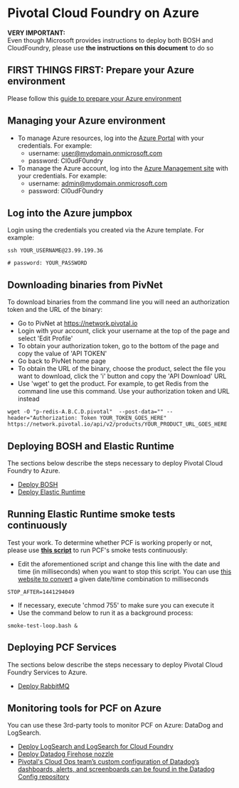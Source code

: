 # Pivotal Cloud Foundry on Azure

**VERY IMPORTANT:**     
Even though Microsoft provides instructions to deploy both BOSH and CloudFoundry, please use **the instructions
on this document** to do so    

## FIRST THINGS FIRST: Prepare your Azure environment
Please follow this [guide to prepare your Azure environment](Prepare.md)

## Managing your Azure environment
* To manage Azure resources, log into the [Azure Portal](https://portal.azure.com) with your credentials. For example:
  * username: user@mydomain.onmicrosoft.com
  * password: Cl0udF0undry
* To manage the Azure account, log into the [Azure Management site](http://manage.windowsazure.com) with your credentials. For example: 
  * username: admin@mydomain.onmicrosoft.com
  * password: Cl0udF0undry

## Log into the Azure jumpbox    
Login using the credentials you created via the Azure template. For example:
```
ssh YOUR_USERNAME@23.99.199.36    
    
# password: YOUR_PASSWORD
```

## Downloading binaries from PivNet
To download binaries from the command line you will need an authorization token and the URL of the binary:
* Go to PivNet at https://network.pivotal.io
* Login with your account, click your username at the top of the page and select 'Edit Profile' 
* To obtain your authorization token, go to the bottom of the page and copy the value of 'API TOKEN'
* Go back to PivNet home page
* To obtain the URL of the binary, choose the product, select the file you want to download, click the 'i' button and copy the 'API Download' URL
* Use 'wget' to get the product. For example, to get Redis from the command line use this command. Use your authorization token and URL instead
```
wget -O "p-redis-A.B.C.D.pivotal"  --post-data="" --header="Authorization: Token YOUR_TOKEN_GOES_HERE" https://network.pivotal.io/api/v2/products/YOUR_PRODUCT_URL_GOES_HERE
```

## Deploying BOSH and Elastic Runtime
The sections below describe the steps necessary to deploy Pivotal Cloud Foundry to Azure.
* [Deploy BOSH](DeployBosh.md)
* [Deploy Elastic Runtime](DeployPCF.md)

## Running Elastic Runtime smoke tests continuously
Test your work. To determine whether PCF is working properly or not, please use [**this script**](scripts/smoke-test-loop.bash) to run PCF's smoke tests continuously:    
     
* Edit the aforementioned script and change this line with the date and time (in milliseconds) when you want to stop this script. You can use [this website to convert](http://www.epochconverter.com) a given date/time combination to milliseconds
```
STOP_AFTER=1441294049 
```
* If necessary, execute 'chmod 755' to make sure you can execute it
* Use the command below to run it as a background process:
```
smoke-test-loop.bash &
```

## Deploying PCF Services
The sections below describe the steps necessary to deploy Pivotal Cloud Foundry Services to Azure.
* [Deploy RabbitMQ](DeployRabbitMq.md)

## Monitoring tools for PCF on Azure
You can use these 3rd-party tools to monitor PCF on Azure: DataDog and LogSearch.    
* [Deploy LogSearch and LogSearch for Cloud Foundry](DeployLogsearch.md)
* [Deploy Datadog Firehose nozzle](DeployDatadogFirehoseNozzle.md)
* [Pivotal's Cloud Ops team’s custom configuration of Datadog’s dashboards, alerts, and screenboards can be found in the Datadog Config repository](https://github.com/pivotal-cf-experimental/datadog-config-oss)
